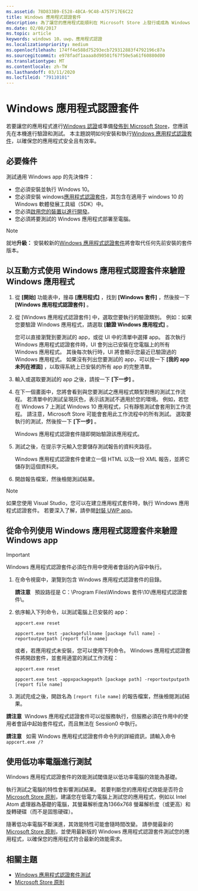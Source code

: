 ```yaml
---
ms.assetid: 78D833B9-E528-4BCA-9C48-A757F17E6C22
title: Windows 應用程式認證套件
description: 為了讓您的應用程式能順利在 Microsoft Store 上發行或成為 Windows 認證，請在送出以進行認證之前，先在本機進行驗證和測試。 本主題示範如何安裝和執行 Windows 應用程式認證套件。
ms.date: 02/08/2017
ms.topic: article
keywords: windows 10，uwp，應用程式認證
ms.localizationpriority: medium
ms.openlocfilehash: 174ff4e588d75293ecb729312883f4792196c87a
ms.sourcegitcommit: e978fadf1aaaa8d90501f67f50e5a61f60880d00
ms.translationtype: MT
ms.contentlocale: zh-TW
ms.lasthandoff: 03/11/2020
ms.locfileid: "79110101"
---
```

# <a name="windows-app-certification-kit"></a>Windows 應用程式認證套件

若要讓您的應用程式進行[Windows 認證](/windows/win32/win_cert/windows-certification-portal)或準備[發佈到 Microsoft Store](/windows/uwp/publish/app-submissions)，您應該先在本機進行驗證和測試。 本主題說明如何安裝和執行[Windows 應用程式認證套件](https://developer.microsoft.com/windows/develop/app-certification-kit)，以確保您的應用程式安全且有效率。

## <a name="prerequisites"></a>必要條件

測試通用 Windows app 的先決條件：

- 您必須安裝並執行 Windows 10。
- 您必須安裝 windows[應用程式認證套件](https://developer.microsoft.com/windows/downloads/app-certification-kit/)，其包含在適用于 windows 10 的 Windows 軟體發展工具組（SDK）中。
- 您必須[啟用您的裝置以進行開發](/windows/uwp/get-started/enable-your-device-for-development)。
- 您必須將要測試的 Windows 應用程式部署至電腦。

> [!NOTE]
> 就地**升級：** 安裝較新的[Windows 應用程式認證套件](https://developer.microsoft.com/windows/develop/app-certification-kit)將會取代任何先前安裝的套件版本。

## <a name="validate-your-windows-app-using-the-windows-app-certification-kit-interactively"></a>以互動方式使用 Windows 應用程式認證套件來驗證 Windows 應用程式

1. 從 **\[開始\]** 功能表中，搜尋 **\[應用程式\]** ，找到 **\[Windows 套件\]** ，然後按一下 **\[Windows 應用程式認證套件\]** 。

2. 從 [Windows 應用程式認證套件] 中，選取您要執行的驗證類別。 例如：如果您要驗證 Windows 應用程式，請選取 **\[驗證 Windows 應用程式\]** 。

    您可以直接瀏覽到要測試的 app，或從 UI 中的清單中選擇 app。 首次執行 Windows 應用程式認證套件時，UI 會列出已安裝在您電腦上的所有 Windows 應用程式。 其後每次執行時，UI 將會顯示您最近已驗證過的 Windows 應用程式。 如果沒有列出您要測試的 app，可以按一下 **\[我的 app 未列在裡面\]** ，以取得系統上已安裝的所有 app 的完整清單。

3. 輸入或選取要測試的 app 之後，請按一下 **\[下一步\]** 。

4. 在下一個畫面中，您將會看到與您要測試之應用程式類型對應的測試工作流程。 若清單中的測試呈現灰色，表示該測試不適用於您的環境。 例如，若您在 Windows 7 上測試 Windows 10 應用程式，只有靜態測試會套用到工作流程。 請注意，Microsoft Store 可能會套用此工作流程中的所有測試。 選取要執行的測試，然後按一下 **\[下一步\]** 。

    Windows 應用程式認證套件隨即開始驗證該應用程式。

5. 測試之後，在提示字元輸入您要儲存測試報告的資料夾路徑。

    Windows 應用程式認證套件會建立一個 HTML 以及一份 XML 報告，並將它儲存到這個資料夾。

6. 開啟報告檔案，然後檢閱測試結果。

> [!NOTE]
> 如果您使用 Visual Studio，您可以在建立應用程式套件時，執行 Windows 應用程式認證套件。 若要深入了解，請參閱[封裝 UWP app](/windows/msix/package/packaging-uwp-apps)。

## <a name="validate-your-windows-app-using-the-windows-app-certification-kit-from-a-command-line"></a>從命令列使用 Windows 應用程式認證套件來驗證 Windows app

> [!IMPORTANT]
> Windows 應用程式認證套件必須在作用中使用者會話的內容中執行。

1. 在命令視窗中，瀏覽到包含 Windows 應用程式認證套件的目錄。

    **請注意**   預設路徑是 C：\\Program Files\\Windows 套件\\10\\應用程式認證套件\\。

2. 依序輸入下列命令，以測試電腦上已安裝的 app：

    `appcert.exe reset`

    `appcert.exe test -packagefullname [package full name] -reportoutputpath [report file name]`

    或者，若應用程式未安裝，您可以使用下列命令。 Windows 應用程式認證套件將開啟套件，並套用適當的測試工作流程：

    `appcert.exe reset`

    `appcert.exe test -appxpackagepath [package path] -reportoutputpath [report file name]`

3. 測試完成之後，開啟名為 `[report file name]` 的報告檔案，然後檢閱測試結果。

**請注意**  Windows 應用程式認證套件可以從服務執行，但服務必須在作用中的使用者會話中起始套件程式，而且無法在 Session0 中執行。

**請注意**   如需 Windows 應用程式認證套件命令列的詳細資訊，請輸入命令 `appcert.exe /?`

## <a name="testing-with-a-low-power-computer"></a>使用低功率電腦進行測試

Windows 應用程式認證套件的效能測試閾值是以低功率電腦的效能為基礎。

執行測試之電腦的特性會影響測試結果。 若要判斷您的應用程式效能是否符合[Microsoft Store 原則](https://docs.microsoft.com/legal/windows/agreements/store-policies)，建議您在低電力電腦上測試您的應用程式，例如以 Intel Atom 處理器為基礎的電腦，其螢幕解析度為1366x768 螢幕解析度（或更高）和旋轉硬碟（而不是固態硬碟）。

隨著低功率電腦不斷演進，其效能特性可能會隨時間改變。 請參閱最新的[Microsoft Store 原則](https://docs.microsoft.com/legal/windows/agreements/store-policies)，並使用最新版的 Windows 應用程式認證套件測試您的應用程式，以確保您的應用程式符合最新的效能需求。

## <a name="related-topics"></a>相關主題

- [Windows 應用程式認證套件測試](windows-app-certification-kit-tests.md)
- [Microsoft Store 原則](https://docs.microsoft.com/legal/windows/agreements/store-policies)
